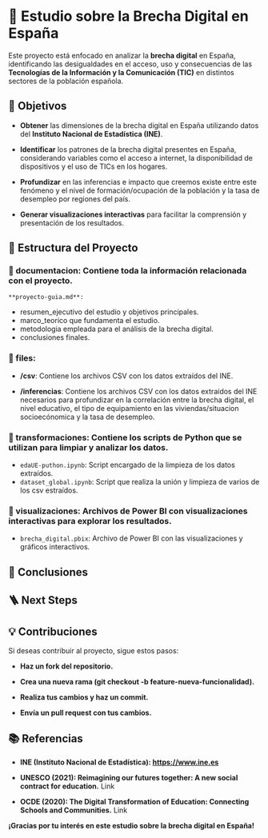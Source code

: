 # 📘 Estudio sobre la Brecha Digital en España

Este proyecto está enfocado en analizar la **brecha digital** en España, identificando las desigualdades en el acceso, uso y consecuencias de las **Tecnologías de la Información y la Comunicación (TIC)** en distintos sectores de la población española. 

## 🚀 Objetivos

- **Obtener** las dimensiones de la brecha digital en España utilizando datos del **Instituto Nacional de Estadística (INE)**.
- **Identificar** los patrones de la brecha digital presentes en España, considerando variables como el acceso a internet, la disponibilidad de dispositivos y el uso de TICs en los hogares. 

- **Profundizar** en las inferencias e impacto que creemos existe entre este fenómeno y el nivel de formación/ocupación de la población y la tasa de desempleo por regiones del país. 

- **Generar visualizaciones interactivas** para facilitar la comprensión y presentación de los resultados.

## 📂 Estructura del Proyecto

### 📂 documentacion: Contiene toda la información relacionada con el proyecto. 
    **proyecto-guia.md**:
  - resumen_ejecutivo del estudio y objetivos principales.
  - marco_teorico que fundamenta el estudio.
  - metodologia empleada para el análisis de la brecha digital.
  - conclusiones finales.

### 📂 files:

- **/csv**: Contiene los archivos CSV con los datos extraídos del INE.

- **/inferencias**: Contiene los archivos CSV con los datos extraídos del INE necesarios para profundizar en la correlación entre la brecha digital, el nivel educativo, el tipo de equipamiento en las viviendas/situacion socioecónomica y la tasa de desempleo.

### 📂 transformaciones: Contiene los scripts de Python que se utilizan para limpiar y analizar los datos.

  - `edaUE-puthon.ipynb`: Script encargado de la limpieza de los datos extraídos.
  - `dataset_global.ipynb`: Script que realiza la unión y limpieza de varios de los csv estraídos.

### 📂 visualizaciones: Archivos de **Power BI** con visualizaciones interactivas para explorar los resultados.

  - `brecha_digital.pbix`: Archivo de Power BI con las visualizaciones y gráficos interactivos.

## 👥 Conclusiones

## 🪜 Next Steps

## 💡 Contribuciones

Si deseas contribuir al proyecto, sigue estos pasos:

- **Haz un fork del repositorio.**

- **Crea una nueva rama (git checkout -b feature-nueva-funcionalidad).**

- **Realiza tus cambios y haz un commit.**

- **Envía un pull request con tus cambios.**

## 📚 Referencias

- **INE (Instituto Nacional de Estadística): https://www.ine.es**

- **UNESCO (2021): Reimagining our futures together: A new social contract for education.**
    Link

- **OCDE (2020): The Digital Transformation of Education: Connecting Schools and Communities.**
    Link

**¡Gracias por tu interés en este estudio sobre la brecha digital en España!**
